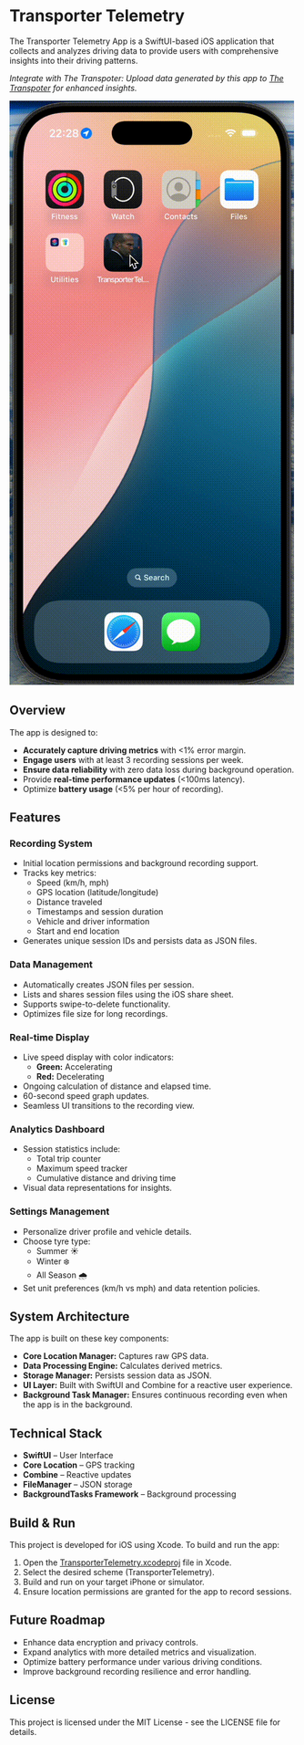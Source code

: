 # Transporter Telemetry

The Transporter Telemetry App is a SwiftUI-based iOS application that collects and analyzes driving data to provide users with comprehensive insights into their driving patterns.

*Integrate with The Transpoter: Upload data generated by this app to [The Transpoter](https://github.com/denizardaslan/the-transporter) for enhanced insights.*

![Transporter Telemetry](transporter-telemetry.gif)

## Overview

The app is designed to:
- **Accurately capture driving metrics** with <1% error margin.
- **Engage users** with at least 3 recording sessions per week.
- **Ensure data reliability** with zero data loss during background operation.
- Provide **real-time performance updates** (<100ms latency).
- Optimize **battery usage** (<5% per hour of recording).

## Features

### Recording System
- Initial location permissions and background recording support.
- Tracks key metrics:
  - Speed (km/h, mph)
  - GPS location (latitude/longitude)
  - Distance traveled
  - Timestamps and session duration
  - Vehicle and driver information
  - Start and end location
- Generates unique session IDs and persists data as JSON files.

### Data Management
- Automatically creates JSON files per session.
- Lists and shares session files using the iOS share sheet.
- Supports swipe-to-delete functionality.
- Optimizes file size for long recordings.

### Real-time Display
- Live speed display with color indicators:
  - **Green:** Accelerating
  - **Red:** Decelerating
- Ongoing calculation of distance and elapsed time.
- 60-second speed graph updates.
- Seamless UI transitions to the recording view.

### Analytics Dashboard
- Session statistics include:
  - Total trip counter
  - Maximum speed tracker
  - Cumulative distance and driving time
- Visual data representations for insights.

### Settings Management
- Personalize driver profile and vehicle details.
- Choose tyre type:
  - Summer ☀️
  - Winter ❄️
  - All Season 🌧️
- Set unit preferences (km/h vs mph) and data retention policies.

## System Architecture

The app is built on these key components:

- **Core Location Manager:** Captures raw GPS data.
- **Data Processing Engine:** Calculates derived metrics.
- **Storage Manager:** Persists session data as JSON.
- **UI Layer:** Built with SwiftUI and Combine for a reactive user experience.
- **Background Task Manager:** Ensures continuous recording even when the app is in the background.


## Technical Stack
- **SwiftUI** – User Interface
- **Core Location** – GPS tracking
- **Combine** – Reactive updates
- **FileManager** – JSON storage
- **BackgroundTasks Framework** – Background processing

## Build & Run

This project is developed for iOS using Xcode. To build and run the app:
1. Open the [TransporterTelemetry.xcodeproj](TransporterTelemetry.xcodeproj) file in Xcode.
2. Select the desired scheme (TransporterTelemetry).
3. Build and run on your target iPhone or simulator.
4. Ensure location permissions are granted for the app to record sessions.

## Future Roadmap
- Enhance data encryption and privacy controls.
- Expand analytics with more detailed metrics and visualization.
- Optimize battery performance under various driving conditions.
- Improve background recording resilience and error handling.

## License

This project is licensed under the MIT License - see the LICENSE file for details.